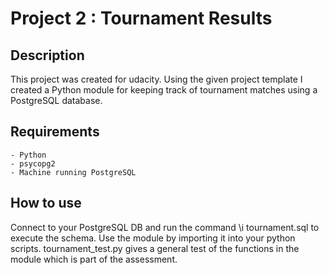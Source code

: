 # Project 2 : Tournament Results 

## Description

This project was created for udacity. Using the given project template I
created a Python module for keeping track of tournament matches using a 
PostgreSQL database.

## Requirements

	- Python
	- psycopg2
	- Machine running PostgreSQL
	
## How to use

Connect to your PostgreSQL DB and run the command \i tournament.sql
to execute the schema. Use the module by importing it into your python scripts. 
tournament_test.py gives a general test of the functions in the module
which is part of the assessment.
	
